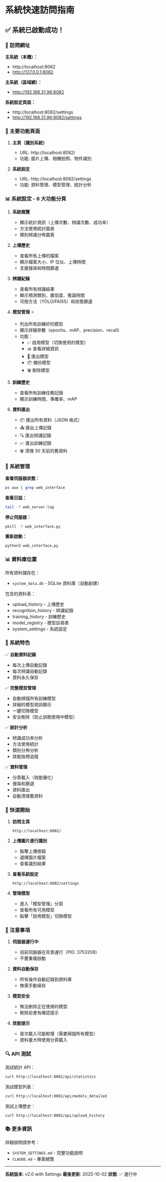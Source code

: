 # 系統快速訪問指南

## ✅ 系統已啟動成功！

### 📱 訪問網址

**主系統（本機）：**
- http://localhost:8082
- http://127.0.0.1:8082

**主系統（區域網）：**
- http://192.168.31.96:8082

**系統設定頁面：**
- http://localhost:8082/settings
- http://192.168.31.96:8082/settings

### 🎯 主要功能頁面

1. **主頁（識別系統）**
   - URL: http://localhost:8082/
   - 功能: 圖片上傳、相機拍照、物件識別

2. **系統設定**
   - URL: http://localhost:8082/settings
   - 功能: 資料管理、模型管理、統計分析

### 📊 系統設定 - 6 大功能分頁

1. **系統概覽**
   - 顯示統計資訊（上傳次數、辨識次數、成功率）
   - 方法使用統計圖表
   - 類別辨識分佈圖表

2. **上傳歷史**
   - 查看所有上傳的檔案
   - 顯示檔案大小、IP 位址、上傳時間
   - 支援搜尋和時間篩選

3. **辨識紀錄**
   - 查看所有辨識結果
   - 顯示預測類別、置信度、推論時間
   - 可按方法（YOLO/FAISS）和狀態篩選

4. **模型管理** ⭐
   - 列出所有訓練好的模型
   - 顯示詳細參數（epochs、mAP、precision、recall）
   - 功能：
     - ✅ 啟用模型（切換使用的模型）
     - 📊 查看詳細資訊
     - 💾 匯出模型
     - 📦 備份模型
     - 🗑️ 刪除模型

5. **訓練歷史**
   - 查看所有訓練任務記錄
   - 顯示訓練時間、準確率、mAP

6. **資料匯出**
   - 📦 匯出所有資料（JSON 格式）
   - 📤 匯出上傳記錄
   - 🔍 匯出辨識記錄
   - 📈 匯出訓練記錄
   - 🗑️ 清理 30 天前的舊資料

### 🔧 系統管理

**查看伺服器狀態：**
```bash
ps aux | grep web_interface
```

**查看日誌：**
```bash
tail -f web_server.log
```

**停止伺服器：**
```bash
pkill -f web_interface.py
```

**重新啟動：**
```bash
python3 web_interface.py
```

### 📊 資料庫位置

所有資料儲存在：
- `system_data.db` - SQLite 資料庫（自動創建）

包含的資料表：
- upload_history - 上傳歷史
- recognition_history - 辨識紀錄
- training_history - 訓練歷史
- model_registry - 模型註冊表
- system_settings - 系統設定

### 🎨 系統特色

✅ **自動資料記錄**
- 每次上傳自動記錄
- 每次辨識自動記錄
- 資料永久保存

✅ **完整模型管理**
- 自動掃描所有訓練模型
- 詳細的模型資訊顯示
- 一鍵切換模型
- 安全刪除（防止誤刪使用中模型）

✅ **統計分析**
- 辨識成功率分析
- 方法使用統計
- 類別分佈分析
- 效能指標追蹤

✅ **資料管理**
- 分頁載入（效能優化）
- 搜尋和篩選
- 資料匯出
- 自動清理舊資料

### 🚀 快速開始

1. **訪問主頁**
   ```
   http://localhost:8082/
   ```

2. **上傳圖片進行識別**
   - 點擊上傳按鈕
   - 選擇圖片檔案
   - 查看識別結果

3. **查看系統設定**
   ```
   http://localhost:8082/settings
   ```

4. **管理模型**
   - 進入「模型管理」分頁
   - 查看所有可用模型
   - 點擊「啟用模型」切換模型

### 📝 注意事項

1. **伺服器運行中**
   - 目前伺服器在背景運行（PID: 3753208）
   - 不要重複啟動

2. **資料自動保存**
   - 所有操作自動記錄到資料庫
   - 無需手動保存

3. **模型安全**
   - 無法刪除正在使用的模型
   - 刪除前會有確認提示

4. **效能提示**
   - 首次載入可能較慢（需要掃描所有模型）
   - 資料量大時使用分頁載入

### 🔍 API 測試

測試統計 API：
```bash
curl http://localhost:8082/api/statistics
```

測試模型列表：
```bash
curl http://localhost:8082/api/models_detailed
```

測試上傳歷史：
```bash
curl http://localhost:8082/api/upload_history
```

### 📚 更多資訊

詳細說明請參考：
- `SYSTEM_SETTINGS.md` - 完整功能說明
- `CLAUDE.md` - 專案總覽

---

**系統版本**: v2.0 with Settings
**最後更新**: 2025-10-02
**狀態**: ✅ 運行中
